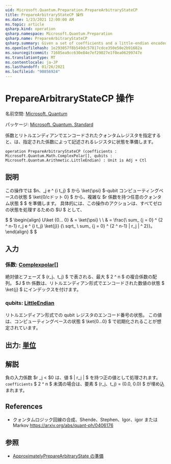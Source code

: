 ```yaml
---
uid: Microsoft.Quantum.Preparation.PrepareArbitraryStateCP
title: PrepareArbitraryStateCP 操作
ms.date: 1/23/2021 12:00:00 AM
ms.topic: article
qsharp.kind: operation
qsharp.namespace: Microsoft.Quantum.Preparation
qsharp.name: PrepareArbitraryStateCP
qsharp.summary: Given a set of coefficients and a little-endian encoded quantum register, prepares an state on that register described by the given coefficients.
ms.openlocfilehash: 1e293057f8b549dc57817cdce350e50e2b91682a
ms.sourcegitcommit: 71605ea9cc630e84e7ef29027e1f0ea06299747e
ms.translationtype: MT
ms.contentlocale: ja-JP
ms.lasthandoff: 01/26/2021
ms.locfileid: "98856924"
---
```

# <a name="preparearbitrarystatecp-operation"></a>PrepareArbitraryStateCP 操作

名前空間: [Microsoft. Quantum](xref:Microsoft.Quantum.Preparation)

パッケージ: [Microsoft. Quantum. Standard](https://nuget.org/packages/Microsoft.Quantum.Standard)


係数とリトルエンディアンでエンコードされたクォンタムレジスタを指定すると、は、指定された係数によって記述されるレジスタに状態を準備します。

```qsharp
operation PrepareArbitraryStateCP (coefficients : Microsoft.Quantum.Math.ComplexPolar[], qubits : Microsoft.Quantum.Arithmetic.LittleEndian) : Unit is Adj + Ctl
```


## <a name="description"></a>説明

この操作では $n、_j e ^ {i t_j} $ から \ket{\psi} $-qubit コンピューティングベースの状態 $ \ket{0/cドット 0} $ から、複雑な $r 係数を持つ任意のクォンタム状態 $ $ を準備します。
具体的には、この操作のアクションは、すべてゼロの状態を処理するための $U $ として、

$ $ \begin{align} U\ket {0... 0} & = \ket{\psi} \\ \\ & = \frac{\ sum_ {j = 0} ^ {2 ^ n-1} r_j e ^ {i t_j} \ket{j}} {\ sqrt_ \ sum_ {j = 0} ^ {2 ^ n-1} | r_j | ^ 2}}。
\end{align} $ $

## <a name="input"></a>入力

### <a name="coefficients--complexpolar"></a>係数: [Complexpolar](xref:Microsoft.Quantum.Math.ComplexPolar)[]

絶対値とフェーズ $ (r_j、t_j) $ で表される、最大 $ 2 ^ n $ の複合係数の配列。 $J $ th 係数は、リトルエンディアン形式でエンコードされた数値の状態 $ \ket{j} $ にインデックスを付けます。


### <a name="qubits--littleendian"></a>qubits: [LittleEndian](xref:Microsoft.Quantum.Arithmetic.LittleEndian)

リトルエンディアン形式での qubit レジスタのエンコード番号の状態。 この値は、コンピューティングベースの状態 $ \ket{0...0} $ で初期化されることが想定されています。



## <a name="output--unit"></a>出力: [単位](xref:microsoft.quantum.lang-ref.unit)



## <a name="remarks"></a>解説

負の入力係数 $r _j < $0 は、値 $ | r_j | $ を持つ正の値として処理されます。 `coefficients` $ 2 ^ n $ 未満の場合は、要素 $ (r_j、t_j) = (0.0, 0.0) $ が埋め込まれます。

## <a name="references"></a>References

- クォンタムロジック回線の合成、Shende、Stephen、Igor、igor または Markov https://arxiv.org/abs/quant-ph/0406176

## <a name="see-also"></a>参照

- [ApproximatelyPrepareArbitraryState の準備](xref:Microsoft.Quantum.Preparation.ApproximatelyPrepareArbitraryState)